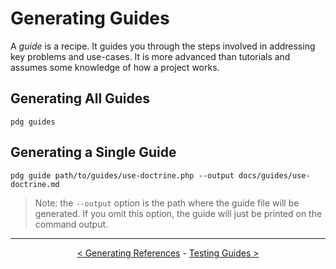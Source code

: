 # Generating Guides

A _guide_ is a recipe. It guides you through the steps involved in addressing key problems and use-cases. It is more
advanced than tutorials and assumes some knowledge of how a project works.

## Generating All Guides

```shell
pdg guides
```

## Generating a Single Guide

```shell
pdg guide path/to/guides/use-doctrine.php --output docs/guides/use-doctrine.md
```

> Note: the `--output` option is the path where the guide file will be generated. If you omit this option, the
> guide will just be printed on the command output.

---

<p align="center">
<a href="generating-references.md">&lt; Generating References</a> -
<a href="testing-guides.md">Testing Guides &gt;</a>
</p>
